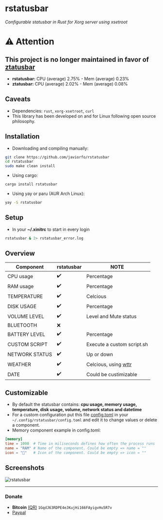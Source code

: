 # rstatusbar
*Configurable statusbar in Rust for Xorg server using xsetroot*

# ⚠️ Attention
## This project is no longer maintained in favor of [ztatusbar](https://github.com/javiorfo/ztatusbar)
- **rstatusbar:** CPU (average) 2.75% - Mem (average) 0.23%
- **ztatusbar:** CPU (average) 2.02% - Mem (average) 0.08%
  
## Caveats
- Dependencies: `rust`, `xorg-xsetroot`, `curl`
- This library has been developed on and for Linux following open source philosophy.

## Installation
- Downloading and compiling manually:
```bash
git clone https://github.com/javiorfo/rstatusbar
cd rstatusbar
sudo make clean install
```
- Using cargo:
```bash
cargo install rstatusbar
```

- Using yay or paru (AUR Arch Linux):
```bash
yay -S rstatusbar
```

## Setup
- In your **~/.xinitrc** to start in every login
```bash
rstatusbar & 2> rstatusbar_error.log
```

## Overview
| Component | rstatusbar | NOTE |
| ------- | ------------- | ---- |
| CPU usage | :heavy_check_mark: | Percentage |
| RAM usage | :heavy_check_mark: | Percentage |
| TEMPERATURE | :heavy_check_mark: | Celcious |
| DISK USAGE | :heavy_check_mark: | Percentage |
| VOLUME LEVEL | :heavy_check_mark: | Level and Mute status |
| BLUETOOTH | :x: | |
| BATTERY LEVEL | :heavy_check_mark: | Percentage |
| CUSTOM SCRIPT | :heavy_check_mark: | Execute a custom script.sh |
| NETWORK STATUS | :heavy_check_mark: | Up or down |
| WEATHER | :heavy_check_mark: | Celcious, using [wttr](https://wttr.in/) |
| DATE | :heavy_check_mark: | Could be custimizable |

## Customizable
- By default the statusbar contains: **cpu usage, memory usage, temperature, disk usage, volume, network status and datetime**
- For a custom configuration put this file [config.toml](https://github.com/javiorfo/rstatusbar/blob/master/examples/config.toml) in your `~/.config/rstatusbar/config.toml` and edit it to change values or delete a component.
- Memory component example in config.toml:
```toml
[memory]
time = 1000  # Time in miliseconds defines how often the process runs
name = "RAM" # Name of the component. Could be empty => name = ""
icon = ""   # Icon of the component. Could be empty => icon = ""
```

## Screenshots

<img src="https://github.com/javiorfo/img/blob/master/xtatusbar/xtatusbar.png?raw=true" alt="rstatusbar" />

---

### Donate
- **Bitcoin** [(QR)](https://raw.githubusercontent.com/javiorfo/img/master/crypto/bitcoin.png)  `1GqdJ63RDPE4eJKujHi166FAyigvHu5R7v`
- [Paypal](https://www.paypal.com/donate/?hosted_button_id=FA7SGLSCT2H8G)
